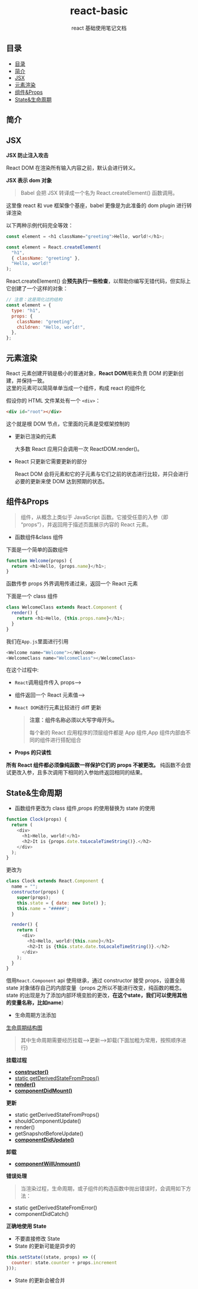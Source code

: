 <div align="center">
  <h1>react-basic</h1>
  <p>react 基础使用笔记文档</p>
</div>

## 目录

- [目录](#目录)
- [简介](#简介)
- [JSX](#jsx)
- [元素渲染](#元素渲染)
- [组件&Props](#组件props)
- [State&生命周期](#State&生命周期)

## 简介

## JSX

**JSX 防止注入攻击**

React DOM 在渲染所有输入内容之前，默认会进行转义。

**JSX 表示 dom 对象**

> Babel 会把 JSX 转译成一个名为 React.createElement() 函数调用。

这里像 react 和 vue 框架像个基座，babel 更像是为此准备的 dom plugin 进行转译渲染

以下两种示例代码完全等效：

```js
const element = <h1 className="greeting">Hello, world!</h1>;
```

```js
const element = React.createElement(
  "h1",
  { className: "greeting" },
  "Hello, world!"
);
```

React.createElement() 会**预先执行一些检查**，以帮助你编写无错代码，但实际上它创建了一个这样的对象：

```js
// 注意：这是简化过的结构
const element = {
  type: "h1",
  props: {
    className: "greeting",
    children: "Hello, world!",
  },
};
```

## 元素渲染

React 元素创建开销是极小的普通对象，**React DOM**用来负责 DOM 的更新创建，并保持一致。<br>
这里的元素可以简简单单当成一个组件，构成 react 的组件化<br>

假设你的 HTML 文件某处有一个 `<div>`：

```html
<div id="root"></div>
```

这个就是根 DOM 节点，它里面的元素是受框架控制的

- 更新已渲染的元素

  大多数 React 应用只会调用一次 ReactDOM.render()。

- React 只更新它需要更新的部分

  React DOM 会将元素和它的子元素与它们之前的状态进行比较，并只会进行必要的更新来使 DOM 达到预期的状态。

## 组件&Props

> 组件，从概念上类似于 JavaScript 函数。它接受任意的入参（即 “props”），并返回用于描述页面展示内容的 React 元素。

- 函数组件&class 组件

下面是一个简单的函数组件

```js
function Welcome(props) {
  return <h1>Hello, {props.name}</h1>;
}
```

函数传参 props 外界调用传递过来，返回一个 React 元素

下面是一个 class 组件

```js
class WelcomeClass extends React.Component {
  render() {
    return <h1>Hello, {this.props.name}</h1>;
  }
}
```

我们在`App.js`里面进行引用

```js
<Welcome name="Welcome"></Welcome>
<WelcomeClass name="WelcomeClass"></WelcomeClass>
```

在这个过程中:

- `React`调用组件传入 props-->
- 组件返回一个 React 元素值-->
- `React DOM`进行元素比较进行 diff 更新

  > **注意：组件名称必须以大写字母开头。**
  >
  > 每个新的 React 应用程序的顶层组件都是 App 组件,App 组件内部由不同的组件进行搭配组合

- **Props 的只读性**

**所有 React 组件都必须像纯函数一样保护它们的 props 不被更改。**
纯函数不会尝试更改入参，且多次调用下相同的入参始终返回相同的结果。

## State&生命周期

- 函数组件更改为 class 组件,props 的使用替换为 state 的使用

```js
function Clock(props) {
  return (
    <div>
      <h1>Hello, world!</h1>
      <h2>It is {props.date.toLocaleTimeString()}.</h2>
    </div>
  );
}
```

更改为

```js
class Clock extends React.Component {
  name = "";
  constructor(props) {
    super(props);
    this.state = { date: new Date() };
    this.name = "#####";
  }

  render() {
    return (
      <div>
        <h1>Hello, world!{this.name}</h1>
        <h2>It is {this.state.date.toLocaleTimeString()}.</h2>
      </div>
    );
  }
}
```

借用`React.Component` api 使用继承，通过 constructor 接受 props，设置全局 state 对象储存自己的内部变量（props 之所以不能进行改变，纯函数的概念。state 的出现是为了添加内部环境变脸的更改，**在这个state，我们可以使用其他的变量名称，比如name**）

- 生命周期方法添加

[生命周期结构图](https://projects.wojtekmaj.pl/react-lifecycle-methods-diagram/)

> 其中生命周期需要经历挂载-->更新-->卸载(下面加粗为常用，按照顺序进行)

**挂载过程**

- [**constructor()**](https://react.docschina.org/docs/react-component.html#constructor)
- [static getDerivedStateFromProps()](https://react.docschina.org/docs/react-component.html#static-getderivedstatefromprops)
- [**render()**](https://react.docschina.org/docs/react-component.html#render)
- [**componentDidMount()**](https://react.docschina.org/docs/react-component.html#componentdidmount)

**更新**

- static getDerivedStateFromProps()
- shouldComponentUpdate()
- render()
- getSnapshotBeforeUpdate()
- [**componentDidUpdate()**](https://react.docschina.org/docs/react-component.html#componentdidupdate)

**卸载**

- [**componentWillUnmount()**](https://react.docschina.org/docs/react-component.html#componentwillunmount)


**错误处理**
> 当渲染过程，生命周期，或子组件的构造函数中抛出错误时，会调用如下方法：
- static getDerivedStateFromError()
- componentDidCatch()



**正确地使用 State**

- 不要直接修改 State
- State 的更新可能是异步的
```js
this.setState((state, props) => ({
  counter: state.counter + props.increment
}));
```
- State 的更新会被合并